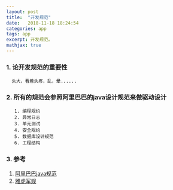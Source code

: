 ```yaml
---
layout: post
title:  "开发规范"
date:   2018-11-18 18:24:54
categories: app
tags: app
excerpt: 开发规范。
mathjax: true
---
```


### 1. 论开发规范的重要性
```text
  头大，看着头疼，乱，晕......
```

### 2. 所有的规范会参照阿里巴巴的java设计规范来做驱动设计
```text
   1. 编程规约
   2. 异常日志
   3. 单元测试
   4. 安全规约
   5. 数据库设计规范
   6. 工程结构
```

### 3. 参考
  1. [阿里巴巴java规范](https://github.com/alibaba/p3c)
  2. [雅虎军规](https://developer.yahoo.com/performance/?guccounter=1)